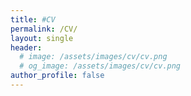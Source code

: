 ```yaml
---
title: #CV
permalink: /CV/
layout: single
header:
  # image: /assets/images/cv/cv.png
  # og_image: /assets/images/cv/cv.png
author_profile: false
---
```



